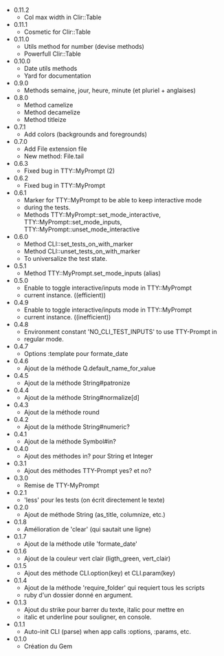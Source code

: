 * 0.11.2
  - Col max width in Clir::Table
* 0.11.1
  - Cosmetic for Clir::Table
* 0.11.0
  - Utils method for number (devise methods)
  - Powerfull Clir::Table
* 0.10.0
  - Date utils methods
  - Yard for documentation
* 0.9.0
  - Methods semaine, jour, heure, minute (et pluriel + anglaises)
* 0.8.0
  - Method camelize
  - Method decamelize
  - Method titleize
* 0.7.1
  - Add colors (backgrounds and foregrounds)
* 0.7.0
  - Add File extension file
  - New method: File.tail
* 0.6.3
  - Fixed bug in TTY::MyPrompt (2)
* 0.6.2
  - Fixed bug in TTY::MyPrompt
* 0.6.1
  - Marker for TTY::MyPrompt to be able to keep interactive mode
  - during the tests.
  - Methods TTY::MyPrompt::set_mode_interactive, TTY::MyPrompt::set_mode_inputs, TTY::MyPrompt::unset_mode_interactive
* 0.6.0
  - Method CLI::set_tests_on_with_marker
  - Method CLI::unset_tests_on_with_marker
  - To universalize the test state.
* 0.5.1
  - Method TTY::MyPrompt.set_mode_inputs (alias)
* 0.5.0
  - Enable to toggle interactive/inputs mode in TTY::MyPrompt
  - current instance. ((efficient))
* 0.4.9
  - Enable to toggle interactive/inputs mode in TTY::MyPrompt
  - current instance. ((inefficient))
* 0.4.8
  - Environment constant 'NO_CLI_TEST_INPUTS' to use TTY-Prompt in
  - regular mode.
* 0.4.7
  - Options :template pour formate_date
* 0.4.6
  - Ajout de la méthode Q.default_name_for_value
* 0.4.5
  - Ajout de la méthode String#patronize
* 0.4.4
  - Ajout de la méthode String#normalize[d]
* 0.4.3
  - Ajout de la méthode round
* 0.4.2
  - Ajout de la méthode String#numeric?
* 0.4.1
  - Ajout de la méthode Symbol#in?
* 0.4.0
  - Ajout des méthodes in? pour String et Integer
* 0.3.1
  - Ajout des méthodes TTY-Prompt yes? et no?
* 0.3.0
  - Remise de TTY-MyPrompt
* 0.2.1
  - 'less' pour les tests (on écrit directement le texte)
* 0.2.0
  - Ajout de méthode String (as_title, columnize, etc.)
* 0.1.8
  - Amélioration de 'clear' (qui sautait une ligne)
* 0.1.7
  - Ajout de la méthode utile 'formate_date'
* 0.1.6
  - Ajout de la couleur vert clair (ligth_green, vert_clair)
* 0.1.5
  - Ajout des méthode CLI.option(key) et CLI.param(key)
* 0.1.4
  - Ajout de la méthode 'require_folder' qui requiert tous les scripts
  - ruby d'un dossier donné en argument.
* 0.1.3
  - Ajout du strike pour barrer du texte, italic pour mettre en
  - italic et underline pour souligner, en console.
* 0.1.1
  - Auto-init CLI (parse) when app calls :options, :params, etc.
* 0.1.0
  - Création du Gem
